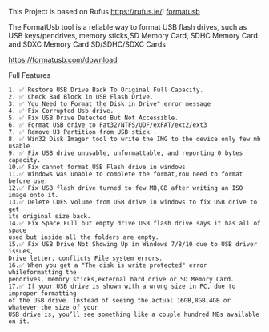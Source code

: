 This Project is based on Rufus https://rufus.ie/!
[formatusb](https://formatusb.com/assets/images/formatusb-type-c779b455f67949cce09dfad4a7f006f1.png)

The FormatUsb tool is a reliable way to format USB flash drives, such as USB keys/pendrives, memory sticks,SD Memory Card, SDHC Memory Card and SDXC Memory Card SD/SDHC/SDXC Cards 

https://formatusb.com/download

Full Features

    1. ✅ Restore USB Drive Back To Original Full Capacity.
    2. ✅ Check Bad Block in USB Flash Drive.
    3. ✅ You Need to Format the Disk in Drive" error message
    4. ✅ Fix Corrupted Usb drive.
    5. ✅ Fix USB Drive Detected But Not Accessible.
    6. ✅ Format USB drive to Fat32/NTFS/UDF/exFAT/ext2/ext3
    7. ✅ Remove U3 Partition from USB stick .
    8. ✅ Win32 Disk Imager tool to write the IMG to the device only few mb usable
    9. ✅ Fix USB drive unusable, unformattable, and reporting 0 bytes capacity.
    10.✅ Fix cannot format USB Flash drive in windows
    11.✅ Windows was unable to complete the format,You need to format before use.
    12.✅ Fix USB flash drive turned to few MB,GB after writing an ISO image onto it.
    13.✅ Delete CDFS volume from USB drive in windows to fix USB drive to get
    its original size back.
    14.✅ Fix Space Full but empty drive USB flash drive says it has all of space
    used but inside all the folders are empty.
    15.✅ Fix USB Drive Not Showing Up in Windows 7/8/10 due to USB driver issues,
    Drive letter, conflicts File system errors.
    16.✅ When you get a "The disk is write protected" error whileformatting the
    pendrives, memory sticks,external hard drive or SD Memory Card.
    17.✅ If your USB drive is shown with a wrong size in PC, due to improper formatting
    of the USB drive. Instead of seeing the actual 16GB,8GB,4GB or whatever the size of your
    USB drive is, you’ll see something like a couple hundred MBs available on it. 
    
    
 
    

    
